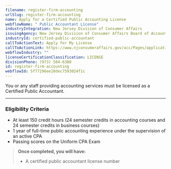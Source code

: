 ```yaml
---
filename: register-firm-accounting
urlSlug: register-firm-accounting
name: Apply for a Certified Public Accounting License
webflowName: " Public Accountant License"
industryIntegration: New Jersey Division of Consumer Affairs
issuingAgency: New Jersey Division of Consumer Affairs Board of Accountancy
industryId: certified-public-accountant
callToActionText: Apply for My License
callToActionLink: https://www.njconsumeraffairs.gov/acc/Pages/applications.aspx
webflowIndustry: ""
licenseCertificationClassification: LICENSE
divisionPhone: (973) 504-6380
id: register-firm-accounting
webflowId: 5f77296ee10dec7593024f1c
---
```

You or any staff providing accounting services must be licensed as a Certified Public Accountant.

- - -

### Eligibility Criteria

* At least 150 credit hours (24 semester credits in accounting courses and 24 semester credits in business courses)
* 1 year of full-time public accounting experience under the supervision of an active CPA
* Passing scores on the Uniform CPA Exam

> **Once completed, you will have:**
>
> * A certified public accountant license number